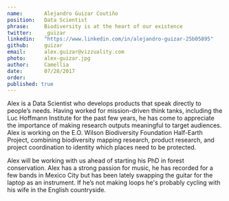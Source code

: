 ```yaml
---
name:       Alejandro Guizar Coutiño
position:   Data Scientist
phrase:     Biodiversity is at the heart of our existence
twitter:    _guizar
linkedin:   "https://www.linkedin.com/in/alejandro-guizar-25b05895"
github:		guizar
email:      alex.guizar@vizzuality.com
photo:      alex-guizar.jpg
author:     Camellia
date:       07/28/2017
order:      
published: true
---
```

Alex is a Data Scientist who develops products that speak directly to people’s needs. Having worked for mission-driven think tanks, including the Luc Hoffmann Institute for the past few years, he has come to appreciate the importance of making research outputs meaningful to target audiences. Alex is working on the E.O. Wilson Biodiversity Foundation Half-Earth Project, combining biodiversity mapping research, product research, and project coordination to identity which places need to be protected. 

Alex will be working with us ahead of starting his PhD in forest conservation. Alex has a strong passion for music, he has recorded for a few bands in Mexico City but has been lately swapping the guitar for the laptop as an instrument. If he’s not making loops he's probably cycling with his wife in the English countryside.
